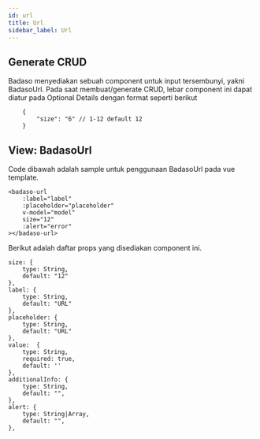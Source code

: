 ```yaml
---
id: url
title: Url
sidebar_label: Url
---
```


## Generate CRUD

Badaso menyediakan sebuah component untuk input tersembunyi, yakni BadasoUrl. 
Pada saat membuat/generate CRUD, lebar component ini dapat diatur pada Optional Details dengan format seperti berikut
```
    {
        "size": "6" // 1-12 default 12
    }
```

## View: BadasoUrl

Code dibawah adalah sample untuk penggunaan BadasoUrl pada vue template.

```
<badaso-url
    :label="label"
    :placeholder="placeholder"
    v-model="model"
    size="12"
    :alert="error"
></badaso-url>
```

Berikut adalah daftar props yang disediakan component ini.

```
size: {
    type: String,
    default: "12"
},
label: {
    type: String,
    default: "URL"
},
placeholder: {
    type: String,
    default: "URL"
},
value:  {
    type: String,
    required: true,
    default: ''
},
additionalInfo: {
    type: String,
    default: "",
},
alert: {
    type: String|Array,
    default: "",
},
```